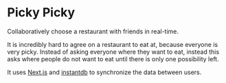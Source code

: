 # Picky Picky

Collaboratively choose a restaurant with friends in real-time.

It is incredibly hard to agree on a restaurant to eat at, because everyone is very picky. Instead of asking everyone where they want to eat, instead this asks where people do not want to eat until there is only one possibility left.

It uses [Next.js](https://nextjs.org/) and [instantdb](https://www.instantdb.com/) to synchronize the data between users.
